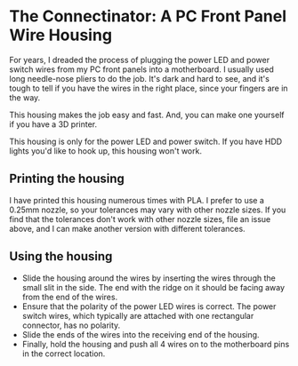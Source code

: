 # The Connectinator: A PC Front Panel Wire Housing

For years, I dreaded the process of plugging the power LED and power switch wires from my PC front panels into a motherboard. I usually used long needle-nose pliers to do the job. It's dark and hard to see, and it's tough to tell if you have the wires in the right place, since your fingers are in the way.

This housing makes the job easy and fast. And, you can make one yourself if you have a 3D printer.

This housing is only for the power LED and power switch. If you have HDD lights you'd like to hook up, this housing won't work.

## Printing the housing
I have printed this housing numerous times with PLA. I prefer to use a 0.25mm nozzle, so your tolerances may vary with other nozzle sizes. 
If you find that the tolerances don't work with other nozzle sizes, file an issue above, and I can make another version with different tolerances.

## Using the housing
- Slide the housing around the wires by inserting the wires through the small slit in the side. The end with the ridge on it should be facing away from the end of the wires.
- Ensure that the polarity of the power LED wires is correct. The power switch wires, which typically are attached with one rectangular connector, has no polarity. 
- Slide the ends of the wires into the receiving end of the housing.
- Finally, hold the housing and push all 4 wires on to the motherboard pins in the correct location.
